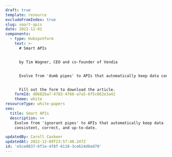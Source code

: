```yaml
---
draft: true
template: resource
excludeFromIndex: true
slug: smart-apis
date: 2022-12-01
components:
  - type: HubspotForm
    text: >-
      # Smart APIs


      by Tim Wagner, CEO and co-founder of Vendia


      Evolve from 'dumb pipes' to APIs that automatically keep data consistent, correct, and up-to-date.


      Fill out the form to download the article.
    formId: d8682ba7-4783-4760-a7a5-6f5c062e3a42
    theme: white
resourceType: white-papers
seo:
  title: Smart APIs
  description: >+
    Evolve from 'ignorant pipes' to APIs that automatically keep data
    consistent, correct, and up-to-date.

updatedBy: Caroll Casbeer
updatedAt: 2022-12-09T23:57:40.247Z
id: 'e5ce8837-6f1e-4f8f-8118-3ce624d6ed70'
---
```

